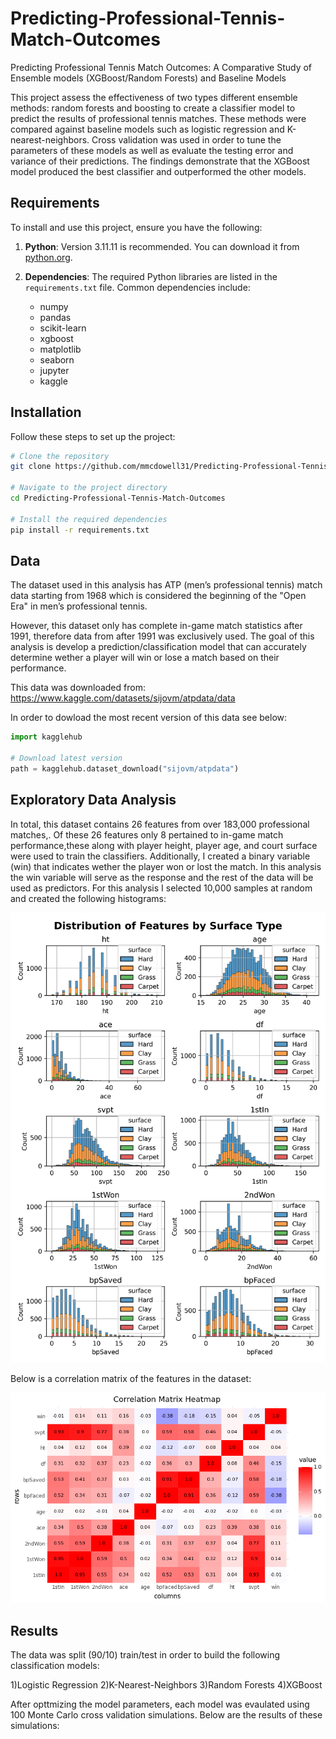 # Predicting-Professional-Tennis-Match-Outcomes
Predicting Professional Tennis Match Outcomes: A Comparative Study of Ensemble models (XGBoost/Random Forests) and Baseline Models

This project assess the effectiveness of two types different ensemble methods: random
forests and boosting to create a classifier model to predict the results of professional tennis
matches. These methods were compared against baseline models such as logistic regression
and K-nearest-neighbors. Cross validation was used in order to tune the parameters of these
models as well as evaluate the testing error and variance of their predictions. The findings
demonstrate that the XGBoost model produced the best classifier and outperformed the other
models.


## Requirements

To install and use this project, ensure you have the following:

1. **Python**: Version 3.11.11  is recommended. You can download it from [python.org](https://www.python.org/).

2. **Dependencies**: The required Python libraries are listed in the `requirements.txt` file. Common dependencies include:
   - numpy
   - pandas
   - scikit-learn
   - xgboost
   - matplotlib
   - seaborn
   - jupyter
   - kaggle
## Installation

Follow these steps to set up the project:

```bash
# Clone the repository
git clone https://github.com/mmcdowell31/Predicting-Professional-Tennis-Match-Outcomes.git

# Navigate to the project directory
cd Predicting-Professional-Tennis-Match-Outcomes

# Install the required dependencies
pip install -r requirements.txt
```
 
## Data
The dataset used in this analysis has ATP (men’s professional tennis) match data starting from
1968 which is considered the beginning of the "Open Era" in men’s professional tennis.

However, this dataset only has complete in-game match statistics after 1991, therefore data
from after 1991 was exclusively used. The goal of this analysis is develop a prediction/classification
model that can accurately determine wether a player will win or lose a match based
on their performance.

This data was downloaded from: https://www.kaggle.com/datasets/sijovm/atpdata/data


In order to dowload the most recent version of this data see below: 

```python
import kagglehub

# Download latest version
path = kagglehub.dataset_download("sijovm/atpdata")
```

## Exploratory Data Analysis

In total, this dataset contains 26 features from over 183,000 professional matches,. Of
these 26 features only 8 pertained to in-game match performance,these along with player
height, player age, and court surface were used to train the classifiers. Additionally, I created
a binary variable (win) that indicates wether the player won or lost the match. In this analysis
the win variable will serve as the response and the rest of the data will be used as predictors.
For this analysis I selected 10,000 samples at random and created the following histograms: 



![Alt Text](Distribution_of_Features_by_Surface_Type.png)

Below is a correlation matrix of the features in the dataset:


![Alt Text](correlation_matrix.png)

## Results

The data was split (90/10) train/test in order to build the following classification models: 

   1)Logistic Regression
   2)K-Nearest-Neighbors
   3)Random Forests
   4)XGBoost

After opttmizing the model parameters, each model was evaulated  using 100 Monte Carlo cross validation simulations. Below are the results of these simulations: 


